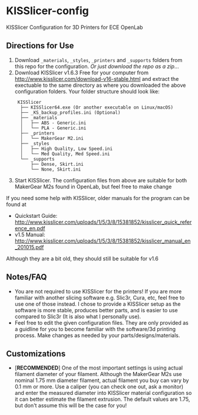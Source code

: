 # KISSlicer-config
KISSlicer Configuration for 3D Printers for ECE OpenLab

## Directions for Use

1. Download `_materials`,  `_styles`, `_printers` and `_supports` folders from this repo for the configuration. _Or just download the repo as a zip_...
2. Download KISSlicer v1.6.3 Free for your computer from http://www.kisslicer.com/download-v16-stable.html and extract the exectuable to the same directory as where you downloaded the above configuration folders.
  Your folder structure should look like:
    ```
     KISSlicer
      ├── KISSlicer64.exe (Or another executable on Linux/macOS)                
      ├── _KS_backup_profiles.ini (Optional)        
      ├── _materials                      
      │   ├── ABS - Generic.ini           
      │   └── PLA - Generic.ini           
      ├── _printers                       
      │   └── MakerGear M2.ini            
      ├── _styles                         
      │   ├── High Quality, Low Speed.ini 
      │   └── Med Quality, Med Speed.ini  
      └── _supports                       
          ├── Dense, Skirt.ini            
          └── None, Skirt.ini             
    ``` 
3. Start KISSlicer. The configuration files from above are suitable for both MakerGear M2s found in OpenLab, but feel free to make change

If you need some help with KISSlicer, older manuals for the program can be found at 

 * Quickstart Guide: http://www.kisslicer.com/uploads/1/5/3/8/15381852/kisslicer_quick_reference_en.pdf
 * v1.5 Manual: http://www.kisslicer.com/uploads/1/5/3/8/15381852/kisslicer_manual_en_201015.pdf
 
Although they are a bit old, they should still be suitable for v1.6

## Notes/FAQ
 * You are not required to use KISSlicer for the printers! If you are more familiar with another slicing software e.g. Slic3r, Cura, etc, feel free to use one of those instead. I chose to provide a KISSlicer setup as the software is more stable, produces better parts, and is easier to use compared to Slic3r (It is also what I personally use). 
 * Feel free to edit the given configuration files. They are only provided as a guidline for you to become familiar with the software/3d printing process. Make changes as needed by your parts/designs/materials.
 
 ## Customizations
 
 * [__RECOMMENDED__] One of the most important settings is using actual filament diameter of your filament. Although the MakerGear M2s use nominal 1.75 mm diameter filament, actual filament you buy can vary by 0.1 mm or more. Use a caliper (you can check one out, ask a monitor) and enter the measured diameter into KISSlicer material configuration so it can better estimate the filament extrusion. The default values are 1.75, but don't assume this will be the case for you!  
